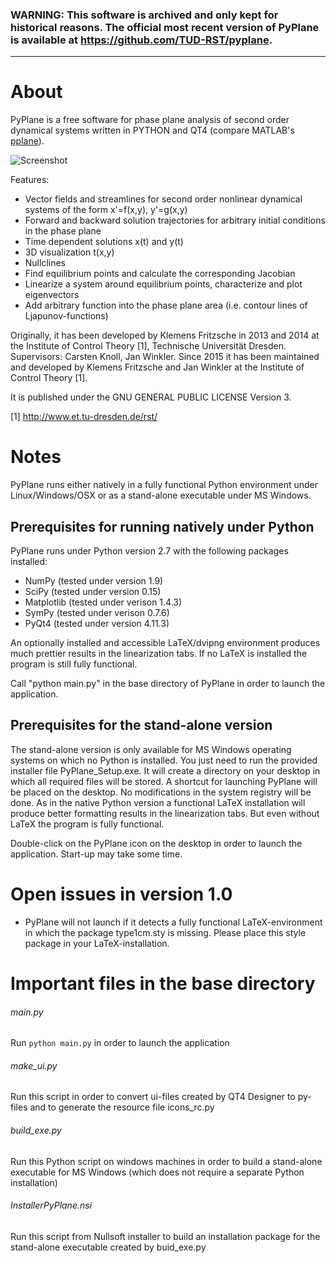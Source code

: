 ### WARNING: This software is archived and only kept for historical reasons. The official most recent version of PyPlane is available at https://github.com/TUD-RST/pyplane.
---


About 
===== 
PyPlane is a free software for phase plane analysis of second order
dynamical systems written in PYTHON and QT4 (compare MATLAB's
[pplane](http://math.rice.edu/~dfield/)).

![Screenshot](/resources/pyplane_screenshot.png?raw=true)

Features:
* Vector fields and streamlines for second order nonlinear
dynamical systems of the form x'=f(x,y), y'=g(x,y)
* Forward and backward solution trajectories for arbitrary
initial conditions in the phase plane
* Time dependent solutions x(t) and y(t)
* 3D visualization t(x,y)
* Nullclines
* Find equilibrium points and calculate the corresponding Jacobian
* Linearize a system around equilibrium points, characterize and
plot eigenvectors
* Add arbitrary function into the phase plane area (i.e. contour lines of
Ljapunov-functions)


Originally, it has been developed by Klemens Fritzsche in 2013 and 2014 
at the Institute of Control Theory [1], Technische Universität Dresden. 
Supervisors: Carsten Knoll, Jan Winkler. Since 2015 it has been maintained and developed by Klemens Fritzsche and 
Jan Winkler at the Institute of Control Theory [1].

It is published under the GNU GENERAL PUBLIC LICENSE Version 3.


[1] http://www.et.tu-dresden.de/rst/




Notes
=====

PyPlane runs either natively in a fully functional Python environment
under Linux/Windows/OSX or as a stand-alone executable under MS
Windows.

Prerequisites for running natively under Python
----------------------------------------------- 

PyPlane runs under Python version 2.7 with the following packages
installed:

* NumPy (tested under version 1.9)
* SciPy (tested under version 0.15)
* Matplotlib (tested under verison 1.4.3)
* SymPy (tested under verison 0.7.6)
* PyQt4 (tested under version 4.11.3)

An optionally installed and accessible LaTeX/dvipng environment
produces much prettier results in the linearization tabs. If no LaTeX
is installed the program is still fully functional.

Call "python main.py" in the base directory of PyPlane in order to
launch the application.


Prerequisites for the stand-alone version
-----------------------------------------

The stand-alone version is only available for MS Windows operating
systems on which no Python is installed. You just need to run the
provided installer file PyPlane_Setup.exe. It will create a directory
on your desktop in which all required files will be stored. A shortcut
for launching PyPlane will be placed on the desktop. No modifications
in the system registry will be done. As in the native Python version a
functional LaTeX installation will produce better formatting results
in the linearization tabs. But even without LaTeX the program is fully
functional.

Double-click on the PyPlane icon on the desktop in order to launch the
application. Start-up may take some time.

Open issues in version 1.0
==========================

* PyPlane will not launch if it detects a fully functional
  LaTeX-environment in which the package type1cm.sty is
  missing. Please place this style package in your LaTeX-installation.



Important files in the base directory
=====================================

###### main.py
Run `python main.py` in order to launch the application

###### make_ui.py
Run this script in order to convert ui-files created by QT4 Designer to
py-files and to generate the resource file icons_rc.py

###### build_exe.py
Run this Python script on windows machines in order to build a
stand-alone executable for MS Windows (which does not require a
separate Python installation)

###### InstallerPyPlane.nsi
Run this script from Nullsoft installer to build an installation
package for the stand-alone executable created by buid_exe.py
